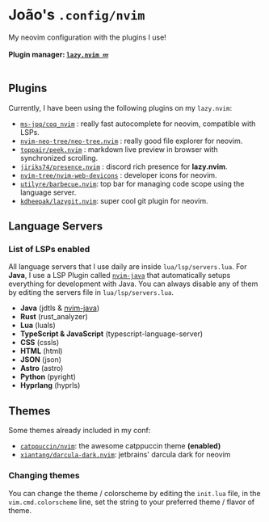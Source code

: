 # João's `.config/nvim`
My neovim configuration with the plugins I use!
<br><br>
**Plugin manager: [`lazy.nvim 💤`](https://lazy.folke.io)**
<br><br>
## Plugins
Currently, I have been using the following plugins on my `lazy.nvim`:
- [`ms-jpq/coq_nvim`](https://github.com/ms-jpq/coq_nvim) : really fast autocomplete for neovim, compatible with LSPs.
- [`nvim-neo-tree/neo-tree.nvim`](https://github.com/nvim-neo-tree/neo-tree.nvim) : really good file explorer for neovim.
- [`toppair/peek.nvim`](https://github.com/toppair/peek.nvim) : markdown live preview in browser with synchronized scrolling.
- [`jiriks74/presence.nvim`](https://github.com/jiriks74/presence.nvim) : discord rich presence for **lazy.nvim**.
- [`nvim-tree/nvim-web-devicons`](https://github.com/nvim-tree/nvim-web-devicons) : developer icons for neovim.
- [`utilyre/barbecue.nvim`](https://github.com/utilyre/barbecue.nvim): top bar for managing code scope using the language server.
- [`kdheepak/lazygit.nvim`](https://github.com/kdheepak/lazygit.nvim): super cool git plugin for neovim.

## Language Servers
### List of LSPs enabled
All language servers that I use daily are inside `lua/lsp/servers.lua`. For **Java**, I use a LSP Plugin called [`nvim-java`](https://github.com/nvim-java/nvim-java) that automatically setups everything for development with Java. You can always disable any of them by editing the servers file in `lua/lsp/servers.lua`.
- **Java** (jdtls & [nvim-java](https://github.com/nvim-java/nvim-java))
- **Rust** (rust_analyzer)
- **Lua** (luals)
- **TypeScript & JavaScript** (typescript-language-server)
- **CSS** (cssls)
- **HTML** (html)
- **JSON** (json)
- **Astro** (astro)
- **Python** (pyright)
- **Hyprlang** (hyprls)

## Themes
Some themes already included in my conf:
- [`catppuccin/nvim`](https://github.com/catppuccin/nvim): the awesome catppuccin theme **(enabled)**
- [`xiantang/darcula-dark.nvim`](https://github.com/xiantang/darcula-dark.nvim): jetbrains' darcula dark for neovim

### Changing themes
You can change the theme / colorscheme by editing the `init.lua` file, in the `vim.cmd.colorscheme` line, set the string to your preferred theme / flavor of theme.
